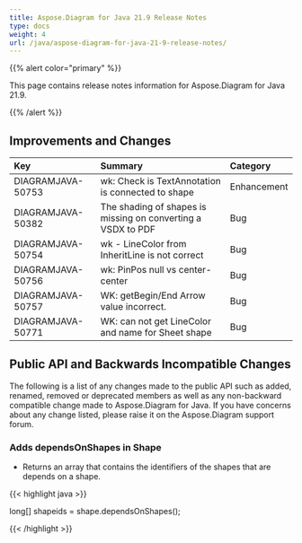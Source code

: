```yaml
---
title: Aspose.Diagram for Java 21.9 Release Notes
type: docs
weight: 4
url: /java/aspose-diagram-for-java-21-9-release-notes/
---
```


{{% alert color="primary" %}}

This page contains release notes information for Aspose.Diagram for Java 21.9.

{{% /alert %}}
## **Improvements and Changes** ##

|**Key**|**Summary**|**Category**|
| :- | :- | :- |
|DIAGRAMJAVA-50753|wk: Check is TextAnnotation is connected to shape|Enhancement|
|DIAGRAMJAVA-50382|The shading of shapes is missing on converting a VSDX to PDF|Bug|
|DIAGRAMJAVA-50754|wk - LineColor from InheritLine is not correct|Bug|
|DIAGRAMJAVA-50756|wk: PinPos null vs center-center|Bug|
|DIAGRAMJAVA-50757|WK: getBegin/End Arrow value incorrect.|Bug|
|DIAGRAMJAVA-50771|WK: can not get LineColor and name for Sheet shape|Bug|
## **Public API and Backwards Incompatible Changes**
The following is a list of any changes made to the public API such as added, renamed, removed or deprecated members as well as any non-backward compatible change made to Aspose.Diagram for Java. If you have concerns about any change listed, please raise it on the Aspose.Diagram support forum.

### **Adds dependsOnShapes in Shape**
- Returns an array that contains the identifiers of the shapes that are depends on a shape.



{{< highlight java >}}

long[] shapeids = shape.dependsOnShapes();

{{< /highlight >}}
